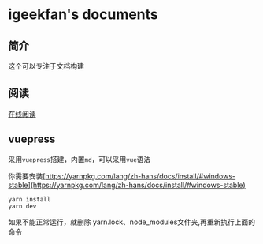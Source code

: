 # igeekfan's documents

## 简介

这个可以专注于文档构建

## 阅读

[在线阅读](https://luoyunchong.github.io/vuepress-doc)

## vuepress

采用`vuepress`搭建，内置`md`，可以采用`vue`语法

你需要安装[https://yarnpkg.com/lang/zh-hans/docs/install/#windows-stable](https://yarnpkg.com/lang/zh-hans/docs/install/#windows-stable)
~~~
yarn install
yarn dev
~~~

如果不能正常运行，就删除 yarn.lock、node_modules文件夹,再重新执行上面的命令